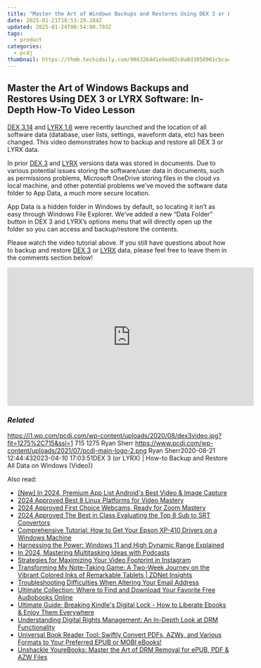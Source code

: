 ```yaml
---
title: "Master the Art of Windows Backups and Restores Using DEX 3 or LYRX Software: In-Depth How-To Video Lesson"
date: 2025-01-21T18:53:29.284Z
updated: 2025-01-24T00:54:00.793Z
tags:
  - product
categories:
  - pcdj
thumbnail: https://thmb.techidaily.com/9083264d1e9ed82c0a8d3858961cbcacf8dd6e0e896428761bc70aaa3b066e45.jpg
---
```


## Master the Art of Windows Backups and Restores Using DEX 3 or LYRX Software: In-Depth How-To Video Lesson

[DEX 3.14](https://tools.techidaily.com/pcdj/products/) and [LYRX 1.6](https://www.lyrxkaraoke.com) were recently launched and the location of all software data (database, user lists, settings, waveform data, etc) has been changed. This video demonstrates how to backup and restore all DEX 3 or LYRX data.

In prior [DEX 3](https://tools.techidaily.com/pcdj/products/) and [LYRX](https://www.lyrxkaraoke.com) versions data was stored in documents. Due to various potential issues storing the software/user data in documents, such as permissions problems, Microsoft OneDrive storing files in the cloud vs local machine, and other potential problems we’ve moved the software data folder to App Data, a much more secure location.

App Data is a hidden folder in Windows by default, so locating it isn’t as easy through Windows File Explorer. We’ve added a new “Data Folder” button in DEX 3 and LYRX’s options menu that will directly open up the folder so you can access and backup/restore the contents.

Please watch the video tutorial above. If you still have questions about how to backup and restore [DEX 3](https://tools.techidaily.com/pcdj/products/) or [LYRX](https://www.lyrxkaraoke.com) data, please feel free to leave them in the comments section below!

<!-- affiliate ads begin -->
<iframe width="560" height="315" src="https://www.youtube.com/embed/KKFdFHaVIJg?si=x2vLw7ty3FtHX-9T" title="YouTube video player" frameborder="0" allow="accelerometer; autoplay; clipboard-write; encrypted-media; gyroscope; picture-in-picture; web-share" referrerpolicy="strict-origin-when-cross-origin" allowfullscreen></iframe>
<!-- affiliate ads end -->

### _Related_

https://i1.wp.com/pcdj.com/wp-content/uploads/2020/08/dex3video.jpg?fit=1275%2C715&ssl=1 715 1275 Ryan Sherr https://www.pcdj.com/wp-content/uploads/2021/07/pcdj-main-logo-2.png Ryan Sherr2020-08-21 12:44:432023-04-10 17:03:51DEX 3 (or LYRX) | How-to Backup and Restore All Data on Windows (Video)}

<ins class="adsbygoogle"
     style="display:block"
     data-ad-format="autorelaxed"
     data-ad-client="ca-pub-7571918770474297"
     data-ad-slot="1223367746"></ins>

<ins class="adsbygoogle"
     style="display:block"
     data-ad-client="ca-pub-7571918770474297"
     data-ad-slot="8358498916"
     data-ad-format="auto"
     data-full-width-responsive="true"></ins>

<span class="atpl-alsoreadstyle">Also read:</span>
<div><ul>
<li><a href="https://screen-sharing-recording.techidaily.com/new-in-2024-premium-app-list-androids-best-video-and-image-capture/"><u>[New] In 2024, Premium App List Android's Best Video & Image Capture</u></a></li>
<li><a href="https://youtube-video-recordings.techidaily.com/2024-approved-best-8-linux-platforms-for-video-mastery/"><u>2024 Approved Best 8 Linux Platforms for Video Mastery</u></a></li>
<li><a href="https://some-techniques.techidaily.com/2024-approved-first-choice-webcams-ready-for-zoom-mastery/"><u>2024 Approved First Choice Webcams, Ready for Zoom Mastery</u></a></li>
<li><a href="https://some-guidance.techidaily.com/2024-approved-the-best-in-class-evaluating-the-top-8-sub-to-srt-convertors/"><u>2024 Approved The Best in Class Evaluating the Top 8 Sub to SRT Convertors</u></a></li>
<li><a href="https://win-amazing.techidaily.com/comprehensive-tutorial-how-to-get-your-epson-xp-410-drivers-on-a-windows-machine/"><u>Comprehensive Tutorial: How to Get Your Epson XP-410 Drivers on a Windows Machine</u></a></li>
<li><a href="https://windows11.techidaily.com/harnessing-the-power-windows-11-and-high-dynamic-range-explained/"><u>Harnessing the Power: Windows 11 and High Dynamic Range Explained</u></a></li>
<li><a href="https://extra-support.techidaily.com/in-2024-mastering-multitasking-ideas-with-podcasts/"><u>In 2024, Mastering Multitasking Ideas with Podcasts</u></a></li>
<li><a href="https://instagram-videos.techidaily.com/strategies-for-maximizing-your-video-footprint-in-instagram/"><u>Strategies for Maximizing Your Video Footprint in Instagram</u></a></li>
<li><a href="https://hardware-tips.techidaily.com/transforming-my-note-taking-game-a-two-week-journey-on-the-vibrant-colored-inks-of-remarkable-tablets-zdnet-insights/"><u>Transforming My Note-Taking Game: A Two-Week Journey on the Vibrant Colored Inks of Remarkable Tablets | ZDNet Insights</u></a></li>
<li><a href="https://discover-able.techidaily.com/troubleshooting-difficulties-when-altering-your-email-address/"><u>Troubleshooting Difficulties When Altering Your Email Address</u></a></li>
<li><a href="https://discover-able.techidaily.com/ultimate-collection-where-to-find-and-download-your-favorite-free-audiobooks-online/"><u>Ultimate Collection: Where to Find and Download Your Favorite Free Audiobooks Online</u></a></li>
<li><a href="https://discover-able.techidaily.com/ultimate-guide-breaking-kindles-digital-lock-how-to-liberate-ebooks-and-enjoy-them-everywhere/"><u>Ultimate Guide: Breaking Kindle's Digital Lock - How to Liberate Ebooks & Enjoy Them Everywhere</u></a></li>
<li><a href="https://discover-able.techidaily.com/understanding-digital-rights-management-an-in-depth-look-at-drm-functionality/"><u>Understanding Digital Rights Management: An In-Depth Look at DRM Functionality</u></a></li>
<li><a href="https://discover-able.techidaily.com/universal-book-reader-tool-swiftly-convert-pdfs-azws-and-various-formats-to-your-preferred-epub-or-mobi-ebooks/"><u>Universal Book Reader Tool: Swiftly Convert PDFs, AZWs, and Various Formats to Your Preferred EPUB or MOBI eBooks!</u></a></li>
<li><a href="https://discover-able.techidaily.com/unshackle-yourebooks-master-the-art-of-drm-removal-for-epub-pdf-and-azw-files/"><u>Unshackle YoureBooks: Master the Art of DRM Removal for ePUB, PDF & AZW Files</u></a></li>
</ul></div>

